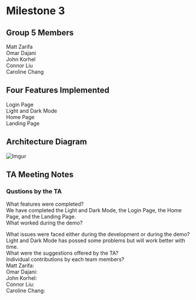 # Milestone 3

## Group 5 Members
Matt Zarifa <br>
Omar Dajani <br>
John Korhel <br>
Connor Liu <br>
Caroline Chang <br>

## Four Features Implemented
Login Page <br>
Light and Dark Mode <br>
Home Page <br>
Landing Page <br>

## Architecture Diagram
![Imgur](https://imgur.com/PqfgBgZ.jpg)

## TA Meeting Notes


### Qustions by the TA
What features were completed? <br>
We have completed the Light and Dark Mode, the Login Page, the Home Page, and the Landing Page. <br>
What worked during the demo? <br>

What issues were faced either during the development or during the demo? <br>
Light and Dark Mode has possed some problems but will work better with time. <br>
What were the suggestions offered by the TA? <br>
Individual contributions by each team members? <br>
Matt Zarifa: <br>
Omar Dajani: <br>
John Korhel: <br>
Connor Liu: <br>
Caroline Chang: <br>
